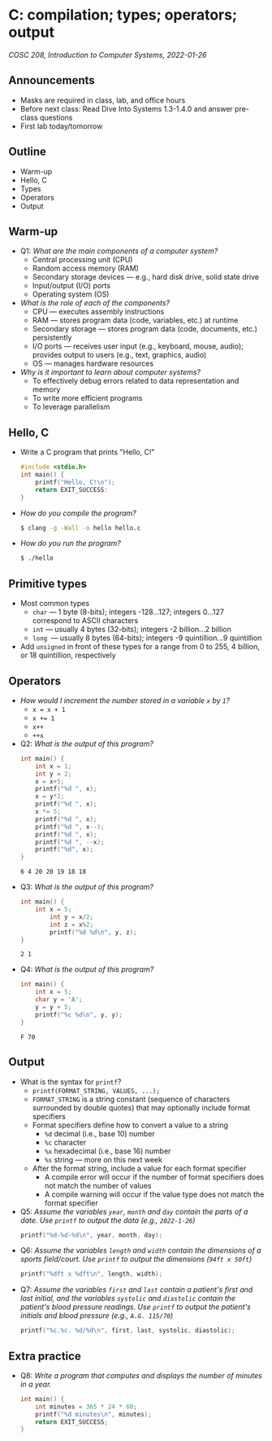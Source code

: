 # C: compilation; types; operators; output
_COSC 208, Introduction to Computer Systems, 2022-01-26_

## Announcements
* Masks are required in class, lab, and office hours
* Before next class: Read Dive Into Systems 1.3-1.4.0 and answer pre-class questions
* First lab today/tomorrow

## Outline
* Warm-up
* Hello, C
* Types
* Operators
* Output

## Warm-up
* Q1: _What are the main components of a computer system?_
    * Central processing unit (CPU)
    * Random access memory (RAM)
    * Secondary storage devices — e.g., hard disk drive, solid state drive
    * Input/output (I/O) ports
    * Operating system (OS)
* _What is the role of each of the components?_
    * CPU — executes assembly instructions
    * RAM — stores program data (code, variables, etc.) at runtime
    * Secondary storage — stores program data (code, documents, etc.) persistently
    * I/O ports — receives user input (e.g., keyboard, mouse, audio); provides output to users (e.g., text, graphics, audio)
    * OS — manages hardware resources
* _Why is it important to learn about computer systems?_
    * To effectively debug errors related to data representation and memory
    * To write more efficient programs
    * To leverage parallelism

## Hello, C
* Write a C program that prints "Hello, C!"
    ```C
    #include <stdio.h>
    int main() {
        printf("Hello, C!\n");
        return EXIT_SUCCESS:
    }
    ```
* _How do you compile the program?_
    ```bash
    $ clang -g -Wall -o hello hello.c
    ```
* _How do you run the program?_
    ```bash
    $ ./hello
    ```

## Primitive types
* Most common types
    * `char` — 1 byte (8-bits); integers -128...127; integers 0...127 correspond to ASCII characters
    * `int` — usually 4 bytes (32-bits); integers -2 billion...2 billion
    * `long `— usually 8 bytes (64-bits); integers -9 quintillion...9 quintillion
* Add `unsigned` in front of these types for a range from 0 to 255, 4 billion, or 18 quintillion, respectively

## Operators
* _How would I increment the number stored in a variable `x` by `1`?_
    * `x = x + 1`
    * `x += 1`
    * `x++`
    * `++x`
* Q2: _What is the output of this program?_
    ```C
    int main() {
        int x = 1;
        int y = 2;
        x = x+5;
        printf("%d ", x);
        x = y*2;
        printf("%d ", x);
        x *= 5;
        printf("%d ", x);
        printf("%d ", x--);
        printf("%d ", x);
        printf("%d ", --x);
        printf("%d", x);
    }
    ```
    ```
    6 4 20 20 19 18 18
    ```
* Q3: _What is the output of this program?_
    ```C
    int main() {
        int x = 5;
            int y = x/2;
            int z = x%2;
            printf("%d %d\n", y, z);
    }
    ```
    ```
    2 1
    ```
* Q4: _What is the output of this program?_
    ```C
    int main() {
        int x = 5;
        char y = 'A';
        y = y + 5;
        printf("%c %d\n", y, y);
    }
    ```
    ```
    F 70
    ```

## Output
* What is the syntax for `printf`?
    * `printf(FORMAT_STRING, VALUES, ...);`
    * `FORMAT_STRING` is a string constant (sequence of characters surrounded by double quotes) that may optionally include format specifiers
    * Format specifiers define how to convert a value to a string
        * `%d` decimal (i.e., base 10) number
        * `%c` character
        * `%x` hexadecimal (i.e., base 16) number
        * `%s` string — more on this next week
    * After the format string, include a value for each format specifier
        * A compile error will occur if the number of format specifiers does not match the number of values
        * A compile warning will occur if the value type does not match the format specifier
* Q5: _Assume the variables `year`, `month` and `day` contain the parts of a date. Use `printf` to output the data (e.g., `2022-1-26`)_
    ```C
    printf("%d-%d-%d\n", year, month, day);
    ```
* Q6: _Assume the variables `length` and `width` contain the dimensions of a sports field/court. Use `printf` to output the dimensions (`94ft x 50ft`)_
    ```C
    printf("%dft x %dft\n", length, width);
    ```
* Q7: _Assume the variables `first` and `last` contain a patient's first and last initial, and the variables `systolic` and `diastolic` contain the patient's blood pressure readings. Use `printf` to output the patient's initials and blood pressure (e.g., `A.G. 115/70`)_
    ```C
    printf("%c.%c. %d/%d\n", first, last, systolic, diastolic);
    ```

## Extra practice
* Q8: _Write a program that computes and displays the number of minutes in a year._
    ```C
    int main() {
        int minutes = 365 * 24 * 60;
        printf("%d minutes\n", minutes);
        return EXIT_SUCCESS;
    }
    ```